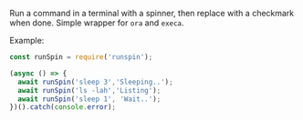Run a command in a terminal with a spinner, then replace with a checkmark when done. Simple wrapper for `ora` and `execa`.

Example:

```javascript
const runSpin = require('runspin');

(async () => {
  await runSpin('sleep 3','Sleeping..');
  await runSpin('ls -lah','Listing');
  await runSpin('sleep 1', 'Wait..');
})().catch(console.error);

```
